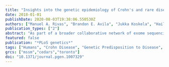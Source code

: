 ```yaml
---
title: "Insights into the genetic epidemiology of Crohn's and rare diseases in the Ashkenazi Jewish population"
date: 2018-01-01
publishDate: 2020-08-03T19:38:06.550530Z
authors: ["Manuel A. Rivas", "Brandon E. Avila", "Jukka Koskela", "Hailiang Huang", "Christine Stevens", "Matti Pirinen", "Talin Haritunians", "Benjamin M. Neale", "Mitja Kurki", "Andrea Ganna", "Daniel Graham", "Benjamin Glaser", "Inga Peter", "Gil Atzmon", "Nir Barzilai", "Adam P. Levine", "Elena Schiff", "Nikolas Pontikos", "Ben Weisburd", "Monkol Lek", "Konrad J. Karczewski", "Jonathan Bloom", "Eric V. Minikel", "Britt-Sabina Petersen", "Laurent Beaugerie", "Philippe Seksik", "Jacques Cosnes", "Stefan Schreiber", "Bernd Bokemeyer", "Johannes Bethge", "International IBD Genetics Consortium", "NIDDK IBD Genetics Consortium", "T2D-GENES Consortium", "Graham Heap", "Tariq Ahmad", "Vincent Plagnol", "Anthony W. Segal", "Stephan Targan", "Dan Turner", "Paivi Saavalainen", "Martti Farkkila", "Kimmo Kontula", "Aarno Palotie", "Steven R. Brant", "Richard H. Duerr", "Mark S. Silverberg", "John D. Rioux", "Rinse K. Weersma", "Andre Franke", "Luke Jostins", "Carl A. Anderson", "Jeffrey C. Barrett", "Daniel G. MacArthur", "Chaim Jalas", "Harry Sokol", "Ramnik J. Xavier", "Ann Pulver", "Judy H. Cho", "Dermot P. B. McGovern", "Mark J. Daly"]
publication_types: ["2"]
abstract: "As part of a broader collaborative network of exome sequencing studies, we developed a jointly called data set of 5,685 Ashkenazi Jewish exomes. We make publicly available a resource of site and allele frequencies, which should serve as a reference for medical genetics in the Ashkenazim (hosted in part at https://ibd.broadinstitute.org, also available in gnomAD at http://gnomad.broadinstitute.org). We estimate that 34% of protein-coding alleles present in the Ashkenazi Jewish population at frequencies greater than 0.2% are significantly more frequent (mean 15-fold) than their maximum frequency observed in other reference populations. Arising via a well-described founder effect approximately 30 generations ago, this catalog of enriched alleles can contribute to differences in genetic risk and overall prevalence of diseases between populations. As validation we document 148 AJ enriched protein-altering alleles that overlap with \"pathogenic\" ClinVar alleles (table available at https://github.com/macarthur-lab/clinvar/blob/master/output/clinvar.tsv), including those that account for 10-100 fold differences in prevalence between AJ and non-AJ populations of some rare diseases, especially recessive conditions, including Gaucher disease (GBA, p.Asn409Ser, 8-fold enrichment); Canavan disease (ASPA, p.Glu285Ala, 12-fold enrichment); and Tay-Sachs disease (HEXA, c.1421+1GtextgreaterC, 27-fold enrichment; p.Tyr427IlefsTer5, 12-fold enrichment). We next sought to use this catalog, of well-established relevance to Mendelian disease, to explore Crohn's disease, a common disease with an estimated two to four-fold excess prevalence in AJ. We specifically attempt to evaluate whether strong acting rare alleles, particularly protein-truncating or otherwise large effect-size alleles, enriched by the same founder-effect, contribute excess genetic risk to Crohn's disease in AJ, and find that ten rare genetic risk factors in NOD2 and LRRK2 are enriched in AJ (p textless 0.005), including several novel contributing alleles, show evidence of association to CD. Independently, we find that genomewide common variant risk defined by GWAS shows a strong difference between AJ and non-AJ European control population samples (0.97 s.d. higher, ptextless10-16). Taken together, the results suggest coordinated selection in AJ population for higher CD risk alleles in general. The results and approach illustrate the value of exome sequencing data in case-control studies along with reference data sets like ExAC (sites VCF available via FTP at ftp.broadinstitute.org/pub/ExAC_release/release0.3/) to pinpoint genetic variation that contributes to variable disease predisposition across populations."
featured: false
publication: "*PLoS genetics*"
tags: ["Humans", "Crohn Disease", "Genetic Predisposition to Disease", "Genome-Wide Association Study", "Polymorphism", "Single Nucleotide", "Haplotypes", "Jews", "Algorithms", "Genetics", "Population", "Models", "Genetic", "Molecular Epidemiology", "Rare Diseases", "Crohn Disease/epidemiology/*genetics", "Genetic Predisposition to Disease/*genetics", "Jews/*genetics", "Rare Diseases/epidemiology/*genetics"]
grcs: ["mssm","cedars","toronto"]
doi: "10.1371/journal.pgen.1007329"
---
```


